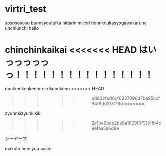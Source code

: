 # virtri_test

sososososo
bunnsyoutuika
hidarinimidori
hennkoukasyogawakarune
unchiunchi
hello

chinchinkaikai
<<<<<<< HEAD
はいっっっっっっ！！！！！！！！！！！！！！！！
=======

morikenkenkenmo--rikennkenn
<<<<<<< HEAD
>>>>>>> bd932fb06cf6237096d7be95ccf94f6dd213116d
=======

zyunnkizyunkikiki
>>>>>>> 2e1be9bee2be8a1829f0f91e1fb4c9efaa5a6d8e

シーヤープ

makoto hensyuu naice